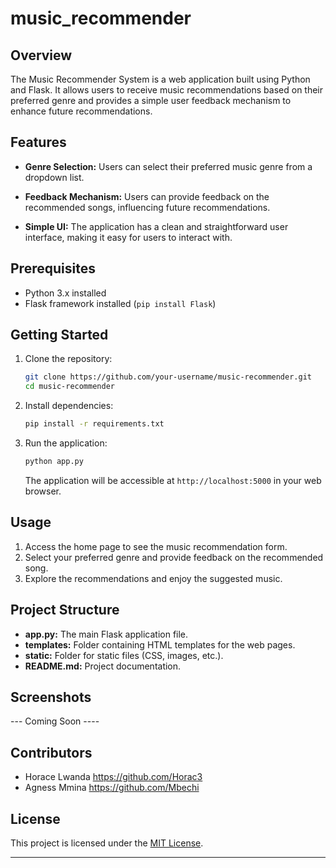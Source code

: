 # music_recommender

## Overview

The Music Recommender System is a web application built using Python and Flask. It allows users to receive music recommendations based on their preferred genre and provides a simple user feedback mechanism to enhance future recommendations.

## Features

- **Genre Selection:** Users can select their preferred music genre from a dropdown list.
  
- **Feedback Mechanism:** Users can provide feedback on the recommended songs, influencing future recommendations.

- **Simple UI:** The application has a clean and straightforward user interface, making it easy for users to interact with.

## Prerequisites

- Python 3.x installed
- Flask framework installed (`pip install Flask`)

## Getting Started

1. Clone the repository:
   ```bash
   git clone https://github.com/your-username/music-recommender.git
   cd music-recommender
   ```

2. Install dependencies:
   ```bash
   pip install -r requirements.txt
   ```

3. Run the application:
   ```bash
   python app.py
   ```

   The application will be accessible at `http://localhost:5000` in your web browser.

## Usage

1. Access the home page to see the music recommendation form.
2. Select your preferred genre and provide feedback on the recommended song.
3. Explore the recommendations and enjoy the suggested music.

## Project Structure

- **app.py:** The main Flask application file.
- **templates:** Folder containing HTML templates for the web pages.
- **static:** Folder for static files (CSS, images, etc.).
- **README.md:** Project documentation.

## Screenshots

--- Coming Soon ----

## Contributors

- Horace Lwanda https://github.com/Horac3
- Agness Mmina https://github.com/Mbechi

## License

This project is licensed under the [MIT License](LICENSE).

---
